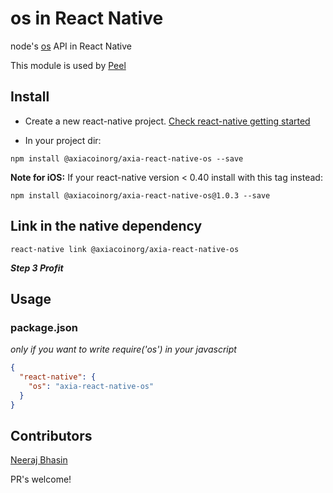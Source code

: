 # os in React Native

node's [os](https://nodejs.org/api/os.html) API in React Native

This module is used by [Peel](http://www.peel.com/)

## Install

* Create a new react-native project. [Check react-native getting started](http://facebook.github.io/react-native/docs/getting-started.html#content)

* In your project dir:

```
npm install @axiacoinorg/axia-react-native-os --save
```

__Note for iOS:__ If your react-native version < 0.40 install with this tag instead:
```
npm install @axiacoinorg/axia-react-native-os@1.0.3 --save
```

## Link in the native dependency

```
react-native link @axiacoinorg/axia-react-native-os
```

***Step 3 Profit***

## Usage

### package.json

_only if you want to write require('os') in your javascript_

```json
{
  "react-native": {
    "os": "axia-react-native-os"
  }
}
```

## Contributors

[Neeraj Bhasin](https://github.com/neerajbhasin)  

PR's welcome!
